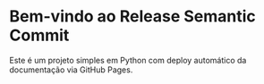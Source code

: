 # Bem-vindo ao Release Semantic Commit

Este é um projeto simples em Python com deploy automático da documentação via GitHub Pages.
